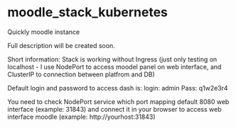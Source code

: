 # moodle_stack_kubernetes
Quickly moodle instance






Full description will be created soon.

Short information:
Stack is working without Ingress (just only testing on localhost - I use NodePort to access moodel panel on web interface, and ClusterIP to connection between platfrom and DB)

Default login and password to access dash is:
login: admin
Pass: q1w2e3r4

You need to check NodePort service which port mapping default 8080 web interface (example: 31843) and connect it in your browser to access web interface moodle (example: http://yourhost:31843)
